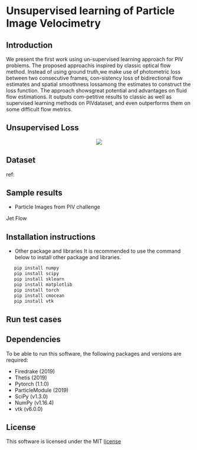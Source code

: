# Unsupervised learning of Particle Image Velocimetry

## Introduction
We present the first work using un-supervised learning approach for PIV problems. The proposed approachis inspired by classic optical flow method. Instead of using ground truth,we make use of photometric loss between two consecutive frames, con-sistency loss of bidirectional flow estimates and spatial smoothness lossamong the estimates to construct the loss function. The approach showsgreat potential and advantages on fluid flow estimations. It outputs com-petitive results to classic as well as supervised learning methods on PIVdataset, and even outperforms them on some difficult flow metrics.

## Unsupervised Loss

<p align="center">
  <img src="https://github.com/erizmr/UnLiteFlowNet-PIV/blob/master/images/network.png" ><br>
</p>


## Dataset

ref:

## Sample results

- Particle Images from PIV challenge

Jet Flow




## Installation instructions
- Other package and libraries
It is recommended to use the command below to install other package and libraries.
```bash
   pip install numpy
   pip install scipy
   pip install sklearn 
   pip install matplotlib
   pip install torch
   pip install cmocean
   pip install vtk
```

## Run test cases




## Dependencies
To be able to run this software, the following packages and versions are required:

- Firedrake (2019)
- Thetis (2019)
- Pytorch (1.1.0)
- ParticleModule (2019)
- SciPy (v1.3.0)
- NumPy (v1.16.4)
- vtk (v6.0.0)


## License
This software is licensed under the MIT [license](https://github.com/msc-acse/acse-9-independent-research-project-erizmr/blob/master/License)
